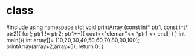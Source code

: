 # class
#include <iostream>
  using namespace std;
  void printArray (const int* ptr1, const int* ptr2){
  for(; ptr1 != ptr2; ptr1++){
  cout<<"eleman"<< *ptr1 << endl;
  }
  }
  int main(){
  int array[]= {10,20,30,40,50,60,70,80,90,100};
  printArray(array+2,array+5);
  return 0;
  }
